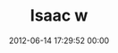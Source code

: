 ---
title: "Isaac w"
date: 2012-06-14 17:29:52 00:00
permalink: /war777
twitter: ""
likes: [67,678,703,724,43,39,859,704,562,927,626]
id: 1025
gravatar: "http://www.gravatar.com/avatar/2bf83fcef82e1397bfc3a8d374de5828"
---